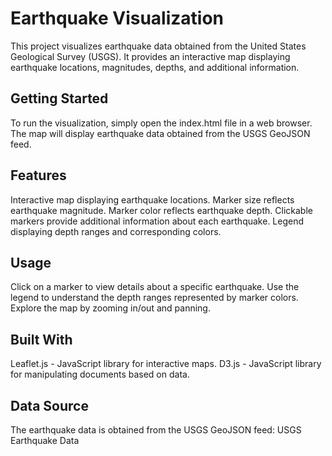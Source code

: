 # Earthquake Visualization
This project visualizes earthquake data obtained from the United States Geological Survey (USGS). It provides an interactive map displaying earthquake locations, magnitudes, depths, and additional information.

## Getting Started
To run the visualization, simply open the index.html file in a web browser. The map will display earthquake data obtained from the USGS GeoJSON feed.

## Features
Interactive map displaying earthquake locations.
Marker size reflects earthquake magnitude.
Marker color reflects earthquake depth.
Clickable markers provide additional information about each earthquake.
Legend displaying depth ranges and corresponding colors.

## Usage
Click on a marker to view details about a specific earthquake.
Use the legend to understand the depth ranges represented by marker colors.
Explore the map by zooming in/out and panning.

## Built With
Leaflet.js - JavaScript library for interactive maps.
D3.js - JavaScript library for manipulating documents based on data.

## Data Source
The earthquake data is obtained from the USGS GeoJSON feed: USGS Earthquake Data

